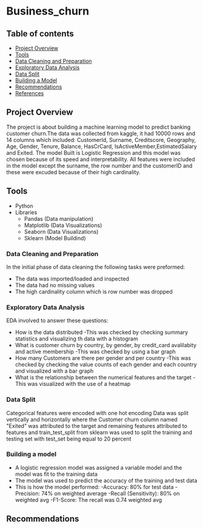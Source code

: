 # Business_churn

## Table of contents

- [Project Overview](#project-overview)
- [Tools](#tools)
- [Data Cleaning and Preparation](#data-cleaning-and-preparation)
- [Exploratory Data Analysis](#exploratory-data-analysis)
- [Data Split](#data-split)
- [Building a Model](#building-a-model)
- [Recommendations](#recommendation)
- [References](#references)
## Project Overview
The project is about building a machine learning model to predict banking customer churn.The data was collected from kaggle, it had 10000 rows and 14 columns which included: CustomerId, Surname, Creditscore, Geography, Age, Gender, Tenure, Balance, HasCrCard, IsActiveMember,EstimatedSalary and Exited. The model Built is Logistic Regression and this model was chosen because of its speed and interpretability. All features were included in the model except the surname, the row number and the customerID and these were excuded because of their high cardinality.


## Tools

- Python
- Libraries
  - Pandas (Data manipulation)
  - Matplotlib (Data Visualizations)
  - Seaborn (Data Visualizations)
  - Sklearn (Model Buildind)
  


### Data Cleaning and Preparation

In the initial phase of data cleaning the following tasks were preformed:

- The data was imported/loaded and inspected 
- The data had no missing values 
- The high cardinality column which is row number was dropped

### Exploratory Data Analysis

EDA involved to answer these questions:

- How is the data distributed
   -This was checked by checking summary statistics and visualizing th data with a histogram
- What is customer churn by country, by gender, by credit_card avalilabity and active membership
   -This was checked by using a bar graph
- How many Customers are there per gender and per country
  -This was checked by checking the value counts of each gender and each country and visualized with a bar graph
- What is the relationship between the numerical features and the target
   -This was visualized with the use of a heatmap

### Data Split

Categorical features were encoded with one hot encoding
Data was split vertically and horizontally where the Customer churn column named "Exited" was attributed to the target and remaining features attributed to features
and train_test_split from sklearn was used to split the training and testing set with test_set being equal to 20 percent


### Building a model

- A logistic regression model was assigned a variable model and the model was fit to the training data
- The model was used to predict the accuracy of the training and test data
- This is how the model performed:
   -Accuracy: 80% for test data
   -Precision: 74% on weighted average
   -Recall (Sensitivity): 80% on weighted avg
   -F1-Score: The recall was 0.74 weighted avg
  

## Recommendations
